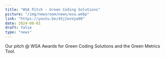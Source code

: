 ```yaml
---
title: "WSA Pitch - Green Coding Solutions"
picture: "/img/newsroom/news/wsa.webp"
link: "https://youtu.be/45jIevVya90"
date: 2024-08-01
draft: false
type: "news"
---
```


Our pitch @ WSA Awards for Green Coding Solutions and the Green Metrics Tool.
